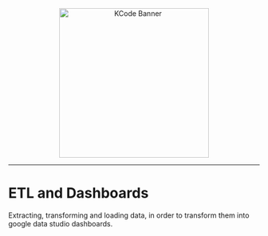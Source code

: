 <center>
    <img src="https://miro.medium.com/max/1400/0*MxEInXqPp1REZ3ik.jpg" width="300" alt="KCode Banner"  />
</center>
<hr>

# ETL and Dashboards
Extracting, transforming and loading data, in order to transform them into google data studio dashboards.

